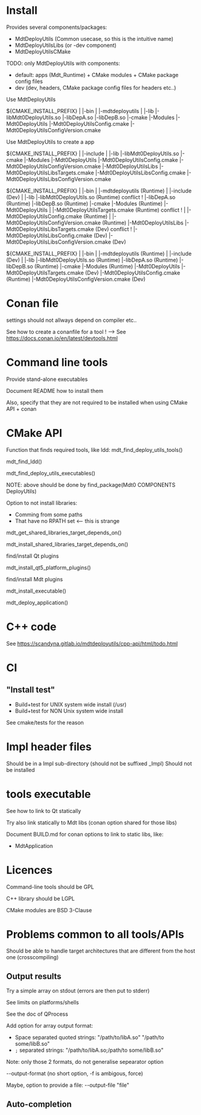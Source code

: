 
# Install

Provides several components/packages:
- MdtDeployUtils          (Common usecase, so this is the intuitive name)
- MdtDeployUtilsLibs      (or -dev component)
- MdtDeployUtilsCMake

TODO: only MdtDeployUtils with components:
 - default: apps (Mdt_Runtime) + CMake modules + CMake package config files
 - dev (dev, headers, CMake package config files for headers etc..)


Use MdtDeployUtils

${CMAKE_INSTALL_PREFIX}
  |
  |-bin
  |  |-mdtdeployutils
  |
  |-lib
     |-libMdt0DeployUtils.so
     |-libDepA.so
     |-libDepB.so
     |-cmake
         |-Modules
         |-Mdt0DeployUtils
             |-Mdt0DeployUtilsConfig.cmake
             |-Mdt0DeployUtilsConfigVersion.cmake


Use MdtDeployUtils to create a app

${CMAKE_INSTALL_PREFIX}
  |
  |-include
  |
  |-lib
     |-libMdt0DeployUtils.so
     |-cmake
         |-Modules
         |-Mdt0DeployUtils
             |-Mdt0DeployUtilsConfig.cmake
             |-Mdt0DeployUtilsConfigVersion.cmake
         |-Mdt0DeployUtilsLibs
             |-Mdt0DeployUtilsLibsTargets.cmake
             |-Mdt0DeployUtilsLibsConfig.cmake
             |-Mdt0DeployUtilsLibsConfigVersion.cmake


${CMAKE_INSTALL_PREFIX}
  |
  |-bin
  |  |-mdtdeployutils   (Runtime)
  |
  |-include   (Dev)
  |
  |-lib
     |-libMdt0DeployUtils.so  (Runtime) conflict !
     |-libDepA.so             (Runtime)
     |-libDepB.so             (Runtime)
     |-cmake
         |-Modules            (Runtime)
         |-Mdt0DeployUtils
         |   |-Mdt0DeployUtilsTargets.cmake             (Runtime) conflict !
         |   |-Mdt0DeployUtilsConfig.cmake              (Runtime)
         |   |-Mdt0DeployUtilsConfigVersion.cmake       (Runtime)
         |-Mdt0DeployUtilsLibs
             |-Mdt0DeployUtilsLibsTargets.cmake         (Dev) conflict !
             |-Mdt0DeployUtilsLibsConfig.cmake          (Dev)
             |-Mdt0DeployUtilsLibsConfigVersion.cmake   (Dev)


${CMAKE_INSTALL_PREFIX}
  |
  |-bin
  |  |-mdtdeployutils   (Runtime)
  |
  |-include   (Dev)
  |
  |-lib
     |-libMdt0DeployUtils.so  (Runtime)
     |-libDepA.so             (Runtime)
     |-libDepB.so             (Runtime)
     |-cmake
         |-Modules            (Runtime)
         |-Mdt0DeployUtils
             |-Mdt0DeployUtilsTargets.cmake       (Dev)
             |-Mdt0DeployUtilsConfig.cmake        (Runtime)
             |-Mdt0DeployUtilsConfigVersion.cmake (Dev)

# Conan file

settings should not allways depend on compiler etc..

See how to create a conanfile for a tool !
 --> See https://docs.conan.io/en/latest/devtools.html


# Command line tools

Provide stand-alone executables

Document README how to install them

Also, specify that they are not required to be installed
when using CMake API + conan

# CMake API

Function that finds required tools, like ldd:
mdt_find_deploy_utils_tools()

mdt_find_ldd()

mdt_find_deploy_utils_executables()

NOTE: above should be done by
find_package(Mdt0 COMPONENTS DeployUtils)

Option to not install libraries:
 - Comming from some paths
 - That have no RPATH set  <-- this is strange

mdt_get_shared_libraries_target_depends_on()

mdt_install_shared_libraries_target_depends_on()

find/install Qt plugins

mdt_install_qt5_platform_plugins()

find/install Mdt plugins

mdt_install_executable()

mdt_deploy_application()


# C++ code

See https://scandyna.gitlab.io/mdtdeployutils/cpp-api/html/todo.html

# CI

## "Install test"

- Build+test for UNIX system wide install (/usr)
- Build+test for NON Unix system wide install

See cmake/tests for the reason

# Impl header files

Should be in a Impl sub-directory
(should not be suffixed _Impl)
Should not be installed

# tools executable

See how to link to Qt statically

Try also link statically to Mdt libs (conan option shared for those libs)

Document BUILD.md for conan options to link to static libs, like:
 - MdtApplication

# Licences

Command-line tools should be GPL

C++ library should be LGPL

CMake modules are BSD 3-Clause


# Problems common to all tools/APIs

Should be able to handle target architectures
that are different from the host one
(crosscompiling)

## Output results

Try a simple array on stdout
(errors are then put to stderr)

See limits on platforms/shells

See the doc of QProcess

Add option for array output format:
 - Space separated quoted strings:
   "/path/to/libA.so" "/path/to some/libB.so"
 - `;` separated strings:
   "/path/to/libA.so;/path/to some/libB.so"

Note: only those 2 formats, do not generalise sepearator option

--output-format  (no short option, -f is ambigous, force)

Maybe, option to provide a file:
--output-file "file"

## Auto-completion
